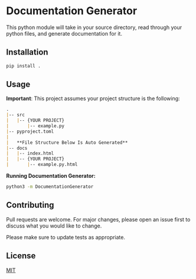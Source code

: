 # Documentation Generator
This python module will take in your source directory, read through your python files, and generate documentation for it.

## Installation
```bash
pip install .
```

## Usage
**Important**: This project assumes your project structure is the following:
```markdown
.
|-- src
|   |-- {YOUR PROJECT}
|       |-- example.py
|-- pyproject.toml
|
|   **File Structure Below Is Auto Generated**
|-- docs
|   |-- index.html
|   |-- {YOUR PROJECT}
|       |-- example.py.html
```

**Running Documentation Generator:**
```bash
python3 -m DocumentationGenerator
```

## Contributing

Pull requests are welcome. For major changes, please open an issue first
to discuss what you would like to change.

Please make sure to update tests as appropriate.

## License

[MIT](https://choosealicense.com/licenses/mit/)
